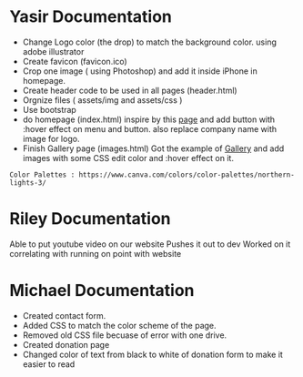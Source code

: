 # Yasir Documentation
* Change Logo color (the drop) to match the background color. using adobe illustrator
* Create favicon (favicon.ico) 
* Crop one image ( using Photoshop) and add it inside iPhone in homepage.
* Create header code to be used in all pages (header.html)
* Orgnize files ( assets/img and assets/css )
* Use bootstrap 
* do homepage (index.html) inspire by this [page](https://epicbootstrap.com/snippets/header-blue) and add button with :hover effect on menu and button. also replace company name with image for logo. 
* Finish Gallery page (images.html) Got the example of [Gallery](https://timnwells.medium.com/create-a-simple-responsive-image-gallery-with-html-and-css-fcb973f595ea) and add images with some CSS edit color and :hover effect on it.

```
Color Palettes : https://www.canva.com/colors/color-palettes/northern-lights-3/
```

# Riley Documentation
Able to put youtube video on our website
Pushes it out to dev
Worked on it correlating with running on point with website

# Michael Documentation
* Created contact form.
* Added CSS to match the color scheme of the page.
* Removed old CSS file becuase of error with one drive.
* Created donation page
* Changed color of text from black to white of donation form to make it easier to read

